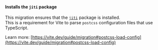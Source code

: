 #### Installs the `jiti` package

This migration ensures that the [`jiti`](https://github.com/unjs/jiti) package is installed.  
This is a requirement for Vite to parse `postcss` configuration files that use TypeScript.

Learn more: [https://vite.dev/guide/migration#postcss-load-config](https://vite.dev/guide/migration#postcss-load-config)
